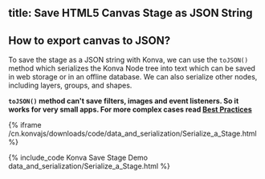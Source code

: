 title: Save HTML5 Canvas Stage as JSON String
---

## How to export canvas to JSON?

To save the stage as a JSON string with Konva, we can use the `toJSON()`
method which serializes the Konva Node tree into text which can be saved
in web storage or in an offline database. We can also serialize other nodes,
including layers, groups, and shapes.

**`toJSON()` method can't save filters, images and event listeners. So it works for very small apps. For more complex cases read [Best Practices](/docs/data_and_serialization/Best_Practices.html)**

{% iframe /cn.konvajs/downloads/code/data_and_serialization/Serialize_a_Stage.html %}

{% include_code Konva Save Stage Demo data_and_serialization/Serialize_a_Stage.html %}
